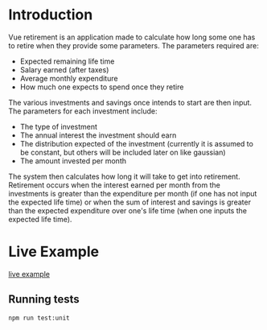 # Introduction
Vue retirement is an application made to calculate how long some
one has to retire when they provide some parameters. The
parameters required are:

- Expected remaining life time
- Salary earned (after taxes)
- Average monthly expenditure
- How much one expects to spend once they retire

The various investments and savings once intends to start are then
input. The parameters for each investment include:

- The type of investment
- The annual interest the investment should earn
- The distribution expected of the investment (currently it is
  assumed to be constant, but others will be included later on
  like gaussian)
- The amount invested per month

The system then calculates how long it will take to get into
retirement. Retirement occurs when the interest earned per month
from the investments is greater than the expenditure per month (if
one has not input the expected life time) or when the sum of
interest and savings is greater than the expected expenditure over
one's life time (when one inputs the expected life time).

# Live Example
[live example](https://jnduli.co.ke/retirement/)

## Running tests
`npm run test:unit`
